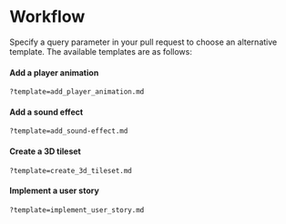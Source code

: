 # Workflow

Specify a query parameter in your pull request to choose an alternative template. The available templates are as follows:

#### Add a player animation

```
?template=add_player_animation.md
```

#### Add a sound effect

```
?template=add_sound-effect.md
```

#### Create a 3D tileset

```
?template=create_3d_tileset.md
```

#### Implement a user story

```
?template=implement_user_story.md
```
